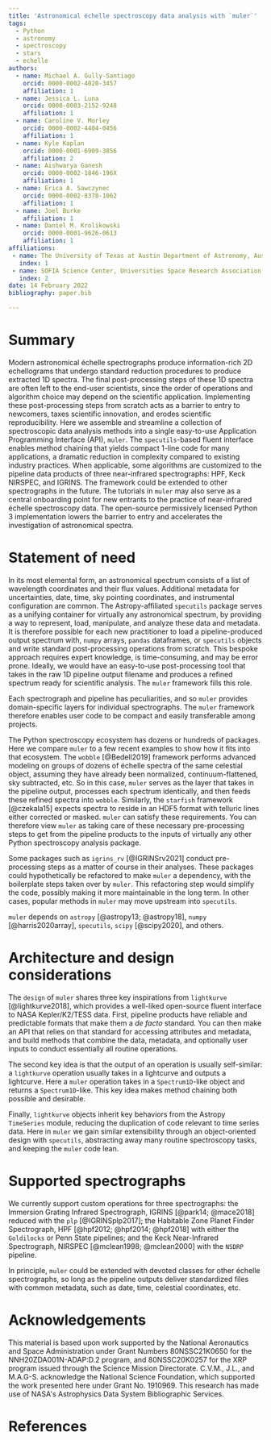```yaml
---
title: 'Astronomical échelle spectroscopy data analysis with `muler`'
tags:
  - Python
  - astronomy
  - spectroscopy
  - stars
  - echelle
authors:
  - name: Michael A. Gully-Santiago
    orcid: 0000-0002-4020-3457
    affiliation: 1
  - name: Jessica L. Luna
    orcid: 0000-0003-2152-9248
    affiliation: 1
  - name: Caroline V. Morley
    orcid: 0000-0002-4404-0456
    affiliation: 1
  - name: Kyle Kaplan
    orcid: 0000-0001-6909-3856
    affiliation: 2
  - name: Aishwarya Ganesh
    orcid: 0000-0002-1846-196X
    affiliation: 1
  - name: Erica A. Sawczynec
    orcid: 0000-0002-8378-1062
    affiliation: 1
  - name: Joel Burke
    affiliation: 1
  - name: Daniel M. Krolikowski
    orcid: 0000-0001-9626-0613
    affiliation: 1
affiliations:
 - name: The University of Texas at Austin Department of Astronomy, Austin, TX, USA
   index: 1
 - name: SOFIA Science Center, Universities Space Research Association, NASA Ames Research Center, Moffett Field, CA, USA
   index: 2
date: 14 February 2022
bibliography: paper.bib

---
```



# Summary

Modern astronomical échelle spectrographs produce information-rich 2D echellograms that undergo standard reduction procedures to produce extracted 1D spectra. The final post-processing steps of these 1D spectra are often left to the end-user scientists, since the order of operations and algorithm choice may depend on the scientific application. Implementing these post-processing steps from scratch acts as a barrier to entry to newcomers, taxes scientific innovation, and erodes scientific reproducibility. Here we assemble and streamline a collection of spectroscopic data analysis methods into a single easy-to-use Application Programming Interface (API), `muler`. The `specutils`-based fluent interface enables method chaining that yields compact 1-line code for many applications, a dramatic reduction in complexity compared to existing industry practices. When applicable, some algorithms are customized to the pipeline data products of three near-infrared spectrographs: HPF, Keck NIRSPEC, and IGRINS. The framework could be extended to other spectrographs in the future. The tutorials in `muler` may also serve as a central onboarding point for new entrants to the practice of near-infrared échelle spectroscopy data. The open-source permissively licensed Python 3 implementation lowers the barrier to entry and accelerates the investigation of astronomical spectra. 

# Statement of need

In its most elemental form, an astronomical spectrum consists of a list of wavelength coordinates and their flux values. Additional metadata for uncertainties, date, time, sky pointing coordinates, and instrumental configuration are common. The Astropy-affiliated `specutils` package serves as a unifying container for virtually any astronomical spectrum, by providing a way to represent, load, manipulate, and analyze these data and metadata. It is therefore possible for each new practitioner to load a pipeline-produced output spectrum with, `numpy` arrays, `pandas` dataframes, or `specutils` objects and write standard post-processing operations from scratch. This bespoke approach requires expert knowledge, is time-consuming, and may be error prone.  Ideally, we would have an easy-to-use post-processing tool that takes in the raw 1D pipeline output filename and produces a refined spectrum ready for scientific analysis. The `muler` framework fills this role. 

Each spectrograph and pipeline has peculiarities, and so `muler` provides domain-specific layers for individual spectrographs. The `muler` framework therefore enables user code to be compact and easily transferable among projects.

The Python spectroscopy ecosystem has dozens or hundreds of packages. Here we compare `muler` to a few recent examples to show how it fits into that ecosystem.
The `wobble` [@Bedell2019] framework performs advanced modeling on groups of dozens of échelle spectra of the same celestial object, assuming they have already been normalized, continuum-flattened, sky subtracted, etc. So in this case, `muler` serves as the layer that takes in the pipeline output, processes each spectrum identically, and then feeds these refined spectra into `wobble`. Similarly, the `starfish` framework [@czekala15] expects spectra to reside in an HDF5 format with telluric lines either corrected or masked. `muler` can satisfy these requirements. You can therefore view `muler` as taking care of these necessary pre-processing steps to get from the pipeline products to the inputs of virtually any other Python spectroscopy analysis package. 

Some packages such as `igrins_rv` [@IGRINSrv2021] conduct pre-processing steps as a matter of course in their analyses. These packages could hypothetically be refactored to make `muler` a dependency, with the boilerplate steps taken over by `muler`. This refactoring step would simplify the code, possibly making it more maintainable in the long term. In other cases, popular methods in `muler` may move upstream into `specutils`.

`muler` depends on `astropy` [@astropy13; @astropy18], `numpy` [@harris2020array], `specutils`, `scipy` [@scipy2020], and others.

# Architecture and design considerations

The `design` of `muler` shares three key inspirations from `lightkurve` [@lightkurve2018], which provides a well-liked open-source fluent interface to NASA Kepler/K2/TESS data. First, pipeline products have reliable and predictable formats that make them a *de facto* standard. You can then make an API that relies on that standard for accessing attributes and metadata, and build methods that combine the data, metadata, and optionally user inputs to conduct essentially all routine operations. 

The second key idea is that the output of an operation is usually self-similar: a `lightkurve` operation usually takes in a lightcurve and outputs a lightcurve. Here a `muler` operation takes in a `Spectrum1D`-like object and returns a `Spectrum1D`-like. This key idea makes method chaining both possible and desirable.

Finally, `lightkurve` objects inherit key behaviors from the Astropy `TimeSeries` module, reducing the duplication of code relevant to time series data. Here in `muler` we gain similar extensibility through an object-oriented design with `specutils`, abstracting away many routine spectroscopy tasks, and keeping the `muler` code lean.


# Supported spectrographs

We currently support custom operations for three spectrographs: the Immersion Grating Infrared Spectrograph, IGRINS [@park14; @mace2018] reduced with the `plp` [@IGRINSplp2017]; the Habitable Zone Planet Finder Spectrograph, HPF [@hpf2012; @hpf2014; @hpf2018] with either the `Goldilocks` or Penn State pipelines; and the Keck Near-Infrared Spectrograph, NIRSPEC [@mclean1998; @mclean2000] with the `NSDRP` pipeline. 

In principle, `muler` could be extended with devoted classes for other échelle spectrographs, so long as the pipeline outputs deliver standardized files with common metadata, such as date, time, celestial coordinates, etc.


# Acknowledgements

This material is based upon work supported by the National Aeronautics and Space Administration under Grant Numbers 80NSSC21K0650 for the NNH20ZDA001N-ADAP:D.2 program, and 80NSSC20K0257 for the XRP program issued through the Science Mission Directorate.  C.V.M., J.L., and M.A.G-S. acknowledge the National Science Foundation, which supported the work presented here under Grant No. 1910969.  This research has made use of NASA's Astrophysics Data System Bibliographic Services. 

# References
